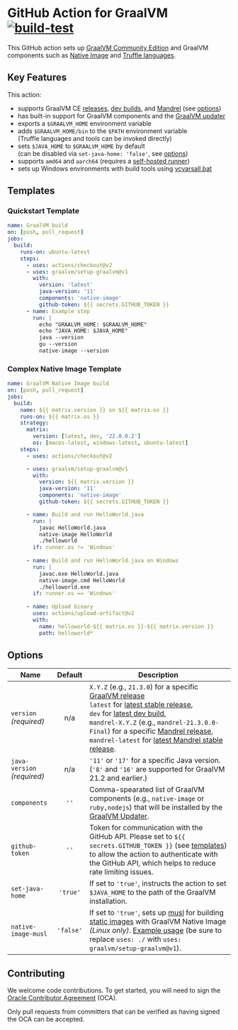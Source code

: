# GitHub Action for GraalVM [![build-test](https://github.com/graalvm/setup-graalvm/actions/workflows/test.yml/badge.svg)](https://github.com/graalvm/setup-graalvm/actions/workflows/test.yml)
This GitHub action sets up [GraalVM Community Edition][repo] and GraalVM components such as [Native Image][native-image] and [Truffle languages][truffle-languages].

## Key Features

This action:

- supports GraalVM CE [releases], [dev builds][dev-builds], and [Mandrel][mandrel] (see [options](#options))
- has built-in support for GraalVM components and the [GraalVM updater][gu]
- exports a `$GRAALVM_HOME` environment variable
- adds `$GRAALVM_HOME/bin` to the `$PATH` environment variable<br>(Truffle languages and tools can be invoked directly)
- sets `$JAVA_HOME` to `$GRAALVM_HOME` by default<br>(can be disabled via `set-java-home: 'false'`, see [options](#options))
- supports `amd64` and `aarch64` (requires a [self-hosted runner][gh-self-hosted-runners])
- sets up Windows environments with build tools using [vcvarsall.bat][vcvarsall]


## Templates

### Quickstart Template

```yml
name: GraalVM build
on: [push, pull_request]
jobs:
  build:
    runs-on: ubuntu-latest
    steps:
      - uses: actions/checkout@v2
      - uses: graalvm/setup-graalvm@v1
        with:
          version: 'latest'
          java-version: '11'
          components: 'native-image'
          github-token: ${{ secrets.GITHUB_TOKEN }}
      - name: Example step
        run: |
          echo "GRAALVM_HOME: $GRAALVM_HOME"
          echo "JAVA_HOME: $JAVA_HOME"
          java --version
          gu --version
          native-image --version
```

### Complex Native Image Template

```yml
name: GraalVM Native Image build
on: [push, pull_request]
jobs:
  build:
    name: ${{ matrix.version }} on ${{ matrix.os }}
    runs-on: ${{ matrix.os }}
    strategy:
      matrix:
        version: [latest, dev, '22.0.0.2']
        os: [macos-latest, windows-latest, ubuntu-latest]
    steps:
      - uses: actions/checkout@v2

      - uses: graalvm/setup-graalvm@v1
        with:
          version: ${{ matrix.version }}
          java-version: '11'
          components: 'native-image'
          github-token: ${{ secrets.GITHUB_TOKEN }}

      - name: Build and run HelloWorld.java
        run: |
          javac HelloWorld.java
          native-image HelloWorld
          ./helloworld
        if: runner.os != 'Windows'
      
      - name: Build and run HelloWorld.java on Windows
        run: |
          javac.exe HelloWorld.java
          native-image.cmd HelloWorld
          ./helloworld.exe
        if: runner.os == 'Windows'
      
      - name: Upload binary
        uses: actions/upload-artifact@v2
        with:
          name: helloworld-${{ matrix.os }}-${{ matrix.version }}
          path: helloworld*
```


## Options

| Name            | Default  | Description |
|-----------------|:--------:|-------------|
| `version`<br>*(required)* | n/a | `X.Y.Z` (e.g., `21.3.0`) for a specific [GraalVM release][releases]<br>`latest` for [latest stable release][stable],<br>`dev` for [latest dev build][dev-build],<br>`mandrel-X.Y.Z` (e.g., `mandrel-21.3.0.0-Final`) for a specific [Mandrel release][mandrel-releases],<br>`mandrel-latest` for [latest Mandrel stable release][mandrel-stable]. |
| `java-version`<br>*(required)* | n/a | `'11'` or `'17'` for a specific Java version.<br>(`'8'` and `'16'` are supported for GraalVM 21.2 and earlier.) |
| `components`    | `''`     | Comma-spearated list of GraalVM components (e.g., `native-image` or `ruby,nodejs`) that will be installed by the [GraalVM Updater][gu]. |
| `github-token`  | `''`     | Token for communication with the GitHub API. Please set to `${{ secrets.GITHUB_TOKEN }}` (see [templates](#templates)) to allow the action to authenticate with the GitHub API, which helps to reduce rate limiting issues. |
| `set-java-home` | `'true'` | If set to `'true'`, instructs the action to set `$JAVA_HOME` to the path of the GraalVM installation. |
| `native-image-musl` | `'false'` | If set to `'true'`, sets up [musl] for building [static images][native-image-static] with GraalVM Native Image *(Linux only)*. [Example usage][native-image-musl-build] (be sure to replace `uses: ./` with `uses: graalvm/setup-graalvm@v1`). |


## Contributing

We welcome code contributions. To get started, you will need to sign the [Oracle Contributor Agreement][oca] (OCA).

Only pull requests from committers that can be verified as having signed the OCA can be accepted.


[dev-build]: https://github.com/graalvm/graalvm-ce-dev-builds/releases/latest
[dev-builds]: https://github.com/graalvm/graalvm-ce-dev-builds
[gh-self-hosted-runners]: https://docs.github.com/en/actions/hosting-your-own-runners/about-self-hosted-runners
[gu]: https://www.graalvm.org/reference-manual/graalvm-updater/
[mandrel]: https://github.com/graalvm/mandrel
[mandrel-releases]: https://github.com/graalvm/mandrel/releases
[mandrel-stable]: https://github.com/graalvm/mandrel/releases/latest
[musl]: https://musl.libc.org/
[native-image]: https://www.graalvm.org/native-image/
[native-image-musl-build]: https://github.com/graalvm/setup-graalvm/blob/778131f1d6837ccd4b2e91382c31830896a2d56e/.github/workflows/test.yml#L74-L92
[native-image-static]: https://github.com/oracle/graal/blob/fa6f4a974dedacf4688dcc430dd100849d9882f2/docs/reference-manual/native-image/StaticImages.md
[oca]: https://oca.opensource.oracle.com
[releases]: https://github.com/graalvm/graalvm-ce-builds/releases
[repo]: https://github.com/oracle/graal
[stable]: https://github.com/graalvm/graalvm-ce-builds/releases/latest
[truffle-languages]: https://www.graalvm.org/reference-manual/languages/
[vcvarsall]: https://docs.microsoft.com/en-us/cpp/build/building-on-the-command-line
